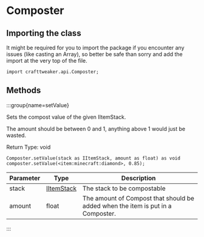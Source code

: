 # Composter



## Importing the class

It might be required for you to import the package if you encounter any issues (like casting an Array), so better be safe than sorry and add the import at the very top of the file.
```zenscript
import crafttweaker.api.Composter;
```


## Methods

:::group{name=setValue}

Sets the compost value of the given IItemStack.

 The amount should be between 0 and 1, anything above 1 would just be wasted.

Return Type: void

```zenscript
Composter.setValue(stack as IItemStack, amount as float) as void
composter.setValue(<item:minecraft:diamond>, 0.85);
```

| Parameter | Type | Description |
|-----------|------|-------------|
| stack | [IItemStack](/vanilla/api/items/IItemStack) | The stack to be compostable |
| amount | float | The amount of Compost that should be added when the item is put in a Composter. |


:::


